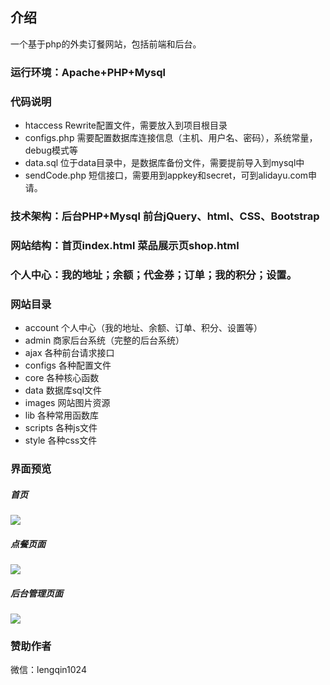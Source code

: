 ## 介绍

一个基于php的外卖订餐网站，包括前端和后台。  

### 运行环境：Apache+PHP+Mysql

### 代码说明
* htaccess Rewrite配置文件，需要放入到项目根目录
* configs.php 需要配置数据库连接信息（主机、用户名、密码），系统常量，debug模式等
* data.sql 位于data目录中，是数据库备份文件，需要提前导入到mysql中
* sendCode.php 短信接口，需要用到appkey和secret，可到alidayu.com申请。


### 技术架构：后台PHP+Mysql 前台jQuery、html、CSS、Bootstrap

### 网站结构：首页index.html 菜品展示页shop.html 

### 个人中心：我的地址；余额；代金券；订单；我的积分；设置。

### 网站目录
* account 个人中心（我的地址、余额、订单、积分、设置等）
* admin 商家后台系统（完整的后台系统）
* ajax 各种前台请求接口
* configs 各种配置文件
* core 各种核心函数
* data 数据库sql文件
* images 网站图片资源
* lib 各种常用函数库
* scripts 各种js文件
* style 各种css文件

### 界面预览

##### 首页
![](https://github.com/geeeeeeeek/dingfanzu/blob/master/images/demo01.png)

##### 点餐页面
![](https://github.com/geeeeeeeek/dingfanzu/blob/master/images/demo02.png)

##### 后台管理页面
![](https://github.com/geeeeeeeek/dingfanzu/blob/master/images/demo03.jpg)


### 赞助作者

微信：lengqin1024
